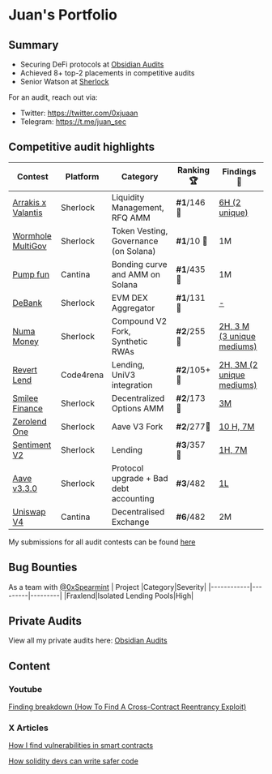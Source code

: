 # Juan's Portfolio

## Summary
- Securing DeFi protocols at [Obsidian Audits](https://x.com/ObsidianAudits)
- Achieved 8+ top-2 placements in competitive audits
- Senior Watson at [Sherlock](https://sherlock.xyz/)

For an audit, reach out via:
- Twitter: https://twitter.com/0xjuaan
- Telegram: https://t.me/juan_sec

## Competitive audit highlights

| Contest    |Platform| Category                  | Ranking 🏆   | Findings 🔎|
|------------|---------|------------------|-----------|----------|
| [Arrakis x Valantis](https://audits.sherlock.xyz/contests/195)| Sherlock | Liquidity Management, RFQ AMM | **#1**/146 🥇| [6H (2 unique)](https://github.com/sherlock-audit/2024-03-arrakis-judging/issues?q=is%3Aissue+juaan+label%3AReward+)|
|[Wormhole MultiGov](https://audits.sherlock.xyz/contests/845) | Sherlock | Token Vesting, Governance (on Solana) | **#1**/10 🥇 | 1M
|[Pump fun](https://cantina.xyz/competitions/19c5a5a6-f68d-4da8-b185-3f28c7f97bc1/leaderboard) | Cantina | Bonding curve and AMM on Solana | **#1**/435 🥇 | 1M
| [DeBank](https://audits.sherlock.xyz/contests/1044/leaderboard) | Sherlock | EVM DEX Aggregator | **#1**/131 🥇| [-](https://audits.sherlock.xyz/contests/1044)
| [Numa Money](https://audits.sherlock.xyz/contests/554?filter=results)| Sherlock | Compound V2 Fork, Synthetic RWAs | **#2**/255 🥈| [2H, 3 M (3 unique mediums)](https://audits.sherlock.xyz/contests/554?filter=results)|
| [Revert Lend](https://code4rena.com/audits/2024-03-revert-lend#top)| Code4rena | Lending, UniV3 integration |**#2**/105+ 🥈 | [2H, 3M (2 unique mediums)](https://github.com/0xjuaan/audits/blob/main/contests/2024-03-revert-lend.md) |
| [Smilee Finance](https://audits.sherlock.xyz/contests/180)| Sherlock | Decentralized Options AMM | **#2**/173 🥈| [3M](https://github.com/0xjuaan/audits/blob/main/contests/2024-02-smilee-finance.md) |
| [Zerolend One](https://audits.sherlock.xyz/contests/466/leaderboard) | Sherlock | Aave V3 Fork | **#2**/277🥈| [10 H, 7M](https://github.com/sherlock-audit/2024-06-new-scope-judging/issues?q=is%3Aissue+Obsidian+label%3AReward+)
| [Sentiment V2](https://audits.sherlock.xyz/contests/349?filter=results) | Sherlock | Lending | **#3**/357 🥉 | [1H, 7M](https://github.com/sherlock-audit/2024-08-sentiment-v2-judging/issues?q=is%3Aissue+Obsidian+label%3Areward+sort%3Acreated-asc) | 
| [Aave v3.3.0](https://audits.sherlock.xyz/contests/747) | Sherlock | Protocol upgrade + Bad debt accounting | **#3**/482 | [1L](https://github.com/sherlock-audit/2025-01-aave-v3-3-judging/issues/2)  | 
| [Uniswap V4](https://cantina.xyz/competitions/e2cf6906-ec8b-4c78-a585-74ac90615659/leaderboard) | Cantina | Decentralised Exchange | **#6**/482 | 2M | 

My submissions for all audit contests can be found [here](https://audits.sherlock.xyz/watson/juaan)

## Bug Bounties
As a team with [@0xSpearmint](https://github.com/0xspearmint)
| Project    |Category|Severity|
|------------|---------|---------|
|Fraxlend|Isolated Lending Pools|High|

## Private Audits

View all my private audits here: [Obsidian Audits](https://github.com/ObsidianAudits)

## Content
### Youtube
[Finding breakdown (How To Find A Cross-Contract Reentrancy Exploit)](https://www.youtube.com/watch?v=UN_LGT_5uDE)
### X Articles
[How I find vulnerabilities in smart contracts
](https://x.com/0xjuaan/status/1806696969223745714)

[How solidity devs can write safer code
](https://x.com/0xjuaan/status/1804411620992651701)
